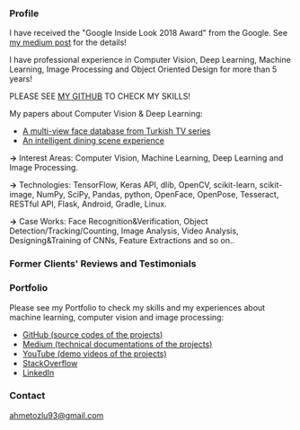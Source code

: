 ### Profile

I have received the "Google Inside Look 2018 Award" from the Google. See [my medium post](https://medium.com/@ahmetozlu93/google-inside-look-2018-my-first-google-experience-7b1c8afa08e7) for the details!

I have professional experience in Computer Vision, Deep Learning, Machine Learning, Image Processing and Object Oriented Design for more than 5 years!

PLEASE SEE [MY GITHUB](https://github.com/ahmetozlu) TO CHECK MY SKILLS!

My papers about Computer Vision & Deep Learning:
- [A multi-view face database from Turkish TV series](https://ieeexplore.ieee.org/document/8404767/)
- [An intelligent dining scene experience](https://ieeexplore.ieee.org/document/8404549/)

**→** Interest Areas: Computer Vision, Machine Learning, Deep Learning and Image Processing.

**→** Technologies: TensorFlow, Keras API, dlib, OpenCV, scikit-learn, scikit-image, NumPy, SciPy, Pandas, python, OpenFace, OpenPose, Tesseract, RESTful API, Flask, Android, Gradle, Linux.

**→** Case Works: Face Recognition&Verification, Object Detection/Tracking/Counting, Image Analysis, Video Analysis, Designing&Training of CNNs, Feature Extractions and so on..

### Former Clients' Reviews and Testimonials

### Portfolio

Please see my Portfolio to check my skills and my experiences about machine learning, computer vision and image processing:
- [GitHub (source codes of the projects)](https://github.com/ahmetozlu)
- [Medium (technical documentations of the projects)](https://medium.com/@ahmetozlu93)
- [YouTube (demo videos of the projects)](https://www.youtube.com/channel/UC9EjJqqo2nAOMezcIn0BDQw/videos)
- [StackOverflow](https://stackoverflow.com/users/5252807/ozlu)
- [LinkedIn](https://www.linkedin.com/in/ahmetozlu/)

### Contact

ahmetozlu93@gmail.com
